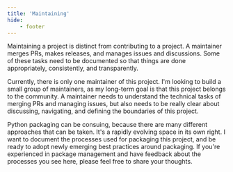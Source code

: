 ```yaml
---
title: 'Maintaining'
hide:
    - footer
---
```


Maintaining a project is distinct from contributing to a project. A maintainer merges PRs, makes releases, and manages issues and discussions. Some of these tasks need to be documented so that things are done appropriately, consistently, and transparently.

Currently, there is only one maintainer of this project. I'm looking to build a small group of maintainers, as my long-term goal is that this project belongs to the community. A maintainer needs to  understand the technical tasks of merging PRs and managing issues, but also needs to be really clear about discussing, navigating, and defining the boundaries of this project.

Python packaging can be consuing, because there are many different approaches that can be taken. It's a rapidly evolving space in its own right. I want to document the processes used for packaging this project, and be ready to adopt newly emerging best practices around packaging. If you're experienced in package management and have feedback about the processes you see here, please feel free to share your thoughts.
